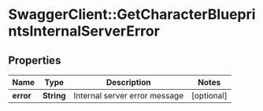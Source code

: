 # SwaggerClient::GetCharacterBlueprintsInternalServerError

## Properties
Name | Type | Description | Notes
------------ | ------------- | ------------- | -------------
**error** | **String** | Internal server error message | [optional] 



